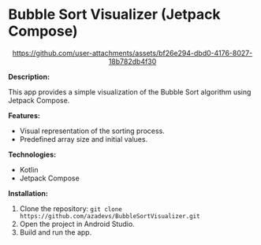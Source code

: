 # Bubble Sort Visualizer (Jetpack Compose)

<div align="center">
  
https://github.com/user-attachments/assets/bf26e294-dbd0-4176-8027-18b782db4f30

</div>


**Description:**

This app provides a simple visualization of the Bubble Sort algorithm using Jetpack Compose.

**Features:**

* Visual representation of the sorting process.
* Predefined array size and initial values.

**Technologies:**

* Kotlin
* Jetpack Compose

**Installation:**

1. Clone the repository: `git clone https://github.com/azadevs/BubbleSortVisualizer.git`
2. Open the project in Android Studio.
3. Build and run the app.
